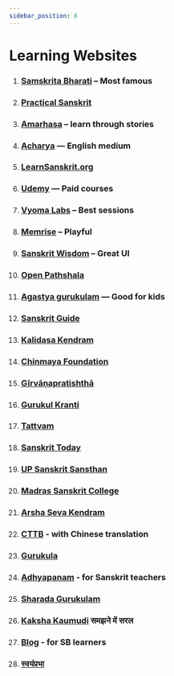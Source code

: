 ```yaml
---
sidebar_position: 6
---
```


# Learning Websites

1. ### [Samskrita Bharati](http://samskritabharati.in/correspondence_courses.php) – Most famous

1. ### [Practical Sanskrit](https://learn.practicalsanskrit.com/courses)

1. ### [Amarhasa](https://en.amarahasa.com/) – learn through stories

1. ### [Acharya](http://www.acharya.gen.in:8080/sanskrit/new-lessons.php) — English medium

1. ### [LearnSanskrit.org](https://learnsanskrit.org/sounds/vowels/)

1. ### [Udemy](https://www.udemy.com/topic/sanskrit-language/) — Paid courses

1. ### [Vyoma Labs](https://www.sanskritfromhome.in/) – Best sessions

1. ### [Memrise](https://app.memrise.com/courses/english/sanskrit/) – Playful

1. ### [Sanskrit Wisdom](https://sanskritwisdom.com/sanskrit-grammar/) – Great UI

1. ### [Open Pathshala](http://openpathshala.com/)

1. ### [Agastya gurukulam](https://www.udemy.com/topic/sanskrit-language/) — Good for kids

1. ### [Sanskrit Guide](https://www.thesanskritlanguage.com/introduction.html)

1. ### [Kalidasa Kendram](https://www.kalidasakendram.in/courses.html)

1. ### [Chinmaya Foundation](https://www.chinfo.org/home/courses?category=easy-sanskrit-level-1-online)

1. ### [Gīrvāṇapratis‌h‌t‌h‌ā](https://chitrapurmath.net/site/activities-girvanaprathistha-lessons)

1. ### [Gurukul Kranti](https://gurukulkranti.com/online-course-kids/)

1. ### [Tattvam](https://www.tattvam.org/praarambhah/)

1. ### [Sanskrit Today](https://sanskrit.today/getting-started/)

1. ### [UP Sanskrit Sansthan](http://sanskritsambhashan.com/)

1. ### [Madras Sanskrit College](https://madrassanskritcollege.com/Courses.php)

1. ### [Arsha Seva Kendram](https://www.arshasevakendram.org/courses/sanskrit/)

1. ### [CTTB](http://www.cttbusa.org/sanskrit/sanskrit.asp) - with Chinese translation

1. ### [Gurukula](https://samskritam.gurukula.com/)

1. ### [Adhyapanam](https://www.adhyapanam.in/) - for Sanskrit teachers

1. ### [Sharada Gurukulam](http://sharadagurukulam.org/joincourse.html)

1. ### [Kaksha Kaumudi](https://kakshakaumudi.in/%e0%a4%b8%e0%a4%82%e0%a4%b8%e0%a5%8d%e0%a4%95%e0%a5%83%e0%a4%a4-%e0%a4%b5%e0%a5%8d%e0%a4%af%e0%a4%be%e0%a4%95%e0%a4%b0%e0%a4%a3/) समझने में सरल

1. ### [Blog](https://learn-samskritam.blogspot.com/p/homepage.html) - for SB learners

1. ### [स्वयंप्रभा](https://swayamprabha.gov.in/index.php/search)
